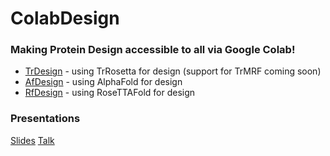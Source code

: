 # ColabDesign
### Making Protein Design accessible to all via Google Colab! 

- [TrDesign](https://github.com/gjoni/trDesign/tree/master/02-GD) - using TrRosetta for design (support for TrMRF coming soon)
- [AfDesign](https://github.com/sokrypton/ColabDesign/tree/beta/af) - using AlphaFold for design
- [RfDesign](https://github.com/RosettaCommons/RFDesign) - using RoseTTAFold for design

### Presentations
[Slides](https://docs.google.com/presentation/d/1Zy7lf_LBK0_G3e7YQLSPP5aj_-AR5I131fTsxJrLdg4/)
[Talk](https://www.youtube.com/watch?v=2HmXwlKWMVs)
